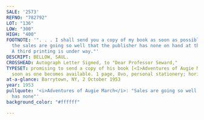 ```yaml
---
SALE: '2573'
REFNO: "782792"
LOT: "136"
LOW: "300"
HIGH: "400"
FOOTNOTE: '". . . I shall send you a copy of my book as soon as possible. To my astonishment,
  the sales are going so well that the publisher has none on hand at this moment.
  A third printing is under way."'
DESCRIPT: BELLOW, SAUL.
CROSSHEAD: Autograph Letter Signed, to "Dear Professor Seward,"
TYPESET: promising to send a copy of his book [<I>Adventures of Augie March</i>] as
  soon as one becomes available. 1 page, 8vo, personal stationery; horizontal fold.
at-a-glance: Barrytown, NY, 2 October 1953
year: 1953
pullquote: '<i>Adventures of Augie March</i>: "Sales are going so well that the publisher
  has none"'
background_color: "#ffffff"

---
```

